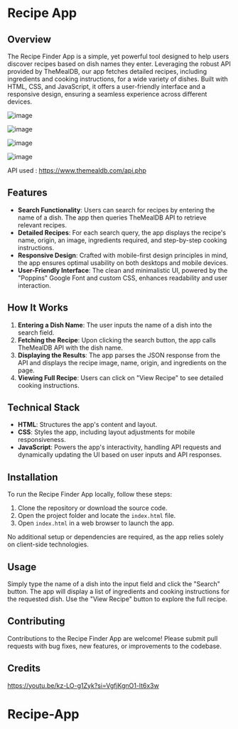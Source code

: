 # Recipe App

## Overview

The Recipe Finder App is a simple, yet powerful tool designed to help users discover recipes based on dish names they enter. Leveraging the robust API provided by TheMealDB, our app fetches detailed recipes, including ingredients and cooking instructions, for a wide variety of dishes. Built with HTML, CSS, and JavaScript, it offers a user-friendly interface and a responsive design, ensuring a seamless experience across different devices.

![image](https://github.com/riju951/Recipe-App/assets/82694741/7d4aeaf8-e8c4-4efa-af1c-8972a9c39972)

![image](https://github.com/riju951/Recipe-App/assets/82694741/6b601bd4-e79c-47b2-bbb9-0e1122df1b7b)

![image](https://github.com/riju951/Recipe-App/assets/82694741/ba1f7a4b-7d49-411d-b597-b6adc7899f78)

![image](https://github.com/riju951/Recipe-App/assets/82694741/42a3760d-8be6-4d4a-935d-be01dbb7d2b3)

API used : https://www.themealdb.com/api.php

## Features

- **Search Functionality**: Users can search for recipes by entering the name of a dish. The app then queries TheMealDB API to retrieve relevant recipes.
- **Detailed Recipes**: For each search query, the app displays the recipe's name, origin, an image, ingredients required, and step-by-step cooking instructions.
- **Responsive Design**: Crafted with mobile-first design principles in mind, the app ensures optimal usability on both desktops and mobile devices.
- **User-Friendly Interface**: The clean and minimalistic UI, powered by the "Poppins" Google Font and custom CSS, enhances readability and user interaction.

## How It Works

1. **Entering a Dish Name**: The user inputs the name of a dish into the search field.
2. **Fetching the Recipe**: Upon clicking the search button, the app calls TheMealDB API with the dish name.
3. **Displaying the Results**: The app parses the JSON response from the API and displays the recipe image, name, origin, and ingredients on the page.
4. **Viewing Full Recipe**: Users can click on "View Recipe" to see detailed cooking instructions.

## Technical Stack

- **HTML**: Structures the app's content and layout.
- **CSS**: Styles the app, including layout adjustments for mobile responsiveness.
- **JavaScript**: Powers the app's interactivity, handling API requests and dynamically updating the UI based on user inputs and API responses.

## Installation

To run the Recipe Finder App locally, follow these steps:

1. Clone the repository or download the source code.
2. Open the project folder and locate the `index.html` file.
3. Open `index.html` in a web browser to launch the app.

No additional setup or dependencies are required, as the app relies solely on client-side technologies.

## Usage

Simply type the name of a dish into the input field and click the "Search" button. The app will display a list of ingredients and cooking instructions for the requested dish. Use the "View Recipe" button to explore the full recipe.

## Contributing

Contributions to the Recipe Finder App are welcome! Please submit pull requests with bug fixes, new features, or improvements to the codebase.

## Credits

https://youtu.be/kz-LO-g1Zyk?si=VgfjKgnO1-lt6x3w

# Recipe-App
